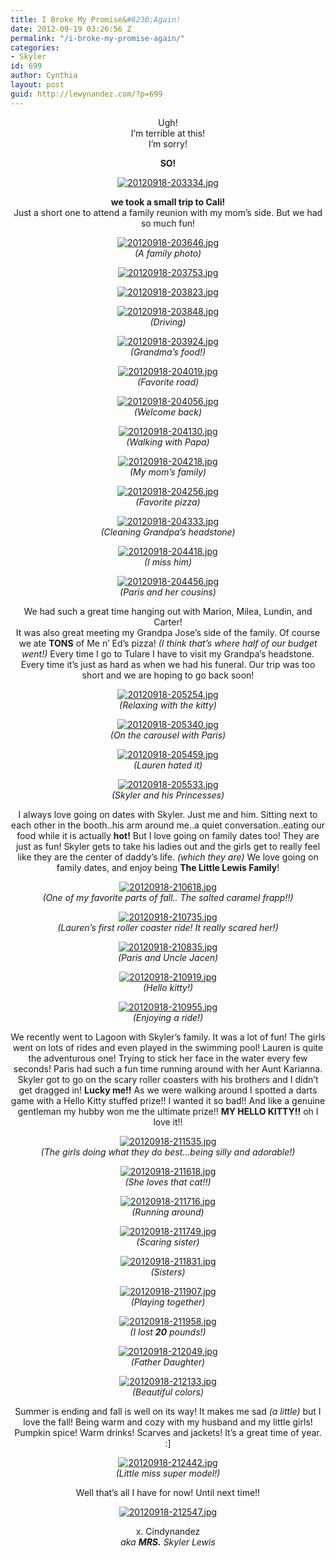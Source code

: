 ```yaml
---
title: I Broke My Promise&#8230;Again!
date: 2012-09-19 03:26:56 Z
permalink: "/i-broke-my-promise-again/"
categories:
- Skyler
id: 699
author: Cynthia
layout: post
guid: http://lewynandez.com/?p=699
---
```


<center>
  Ugh!<br /> I&#8217;m terrible at this!<br /> I&#8217;m sorry! </p> 
  
  <p>
    <strong>SO!</strong>
  </p>
  
  <p>
    <a href="http://i0.wp.com/lewynandez.com/wp-content/uploads/2012/09/20120918-203334.jpg" rel="lightbox[699]"><img src="http://i0.wp.com/lewynandez.com/wp-content/uploads/2012/09/20120918-203334.jpg?w=793" alt="20120918-203334.jpg" class="alignnone size-full" data-recalc-dims="1" /></a>
  </p>
  
  <p>
    <strong>we took a small trip to Cali! </strong><br /> Just a short one to attend a family reunion with my mom&#8217;s side. But we had so much fun!
  </p>
  
  <p>
    <a href="http://i0.wp.com/lewynandez.com/wp-content/uploads/2012/09/20120918-203646.jpg" rel="lightbox[699]"><img src="http://i0.wp.com/lewynandez.com/wp-content/uploads/2012/09/20120918-203646.jpg?w=793" alt="20120918-203646.jpg" class="alignnone size-full" data-recalc-dims="1" /></a><br /> <em>(A family photo)</em>
  </p>
  
  <p>
    <a href="http://i2.wp.com/lewynandez.com/wp-content/uploads/2012/09/20120918-203753.jpg" rel="lightbox[699]"><img src="http://i2.wp.com/lewynandez.com/wp-content/uploads/2012/09/20120918-203753.jpg?w=793" alt="20120918-203753.jpg" class="alignnone size-full" data-recalc-dims="1" /></a>
  </p>
  
  <p>
    <a href="http://i2.wp.com/lewynandez.com/wp-content/uploads/2012/09/20120918-203823.jpg" rel="lightbox[699]"><img src="http://i2.wp.com/lewynandez.com/wp-content/uploads/2012/09/20120918-203823.jpg?w=793" alt="20120918-203823.jpg" class="alignnone size-full" data-recalc-dims="1" /></a>
  </p>
  
  <p>
    <a href="http://i2.wp.com/lewynandez.com/wp-content/uploads/2012/09/20120918-203848.jpg" rel="lightbox[699]"><img src="http://i2.wp.com/lewynandez.com/wp-content/uploads/2012/09/20120918-203848.jpg?w=793" alt="20120918-203848.jpg" class="alignnone size-full" data-recalc-dims="1" /></a><br /> <em>(Driving)</em>
  </p>
  
  <p>
    <a href="http://i2.wp.com/lewynandez.com/wp-content/uploads/2012/09/20120918-203924.jpg" rel="lightbox[699]"><img src="http://i2.wp.com/lewynandez.com/wp-content/uploads/2012/09/20120918-203924.jpg?w=793" alt="20120918-203924.jpg" class="alignnone size-full" data-recalc-dims="1" /></a><br /> <em>(Grandma&#8217;s food!)</em>
  </p>
  
  <p>
    <a href="http://i1.wp.com/lewynandez.com/wp-content/uploads/2012/09/20120918-204019.jpg" rel="lightbox[699]"><img src="http://i1.wp.com/lewynandez.com/wp-content/uploads/2012/09/20120918-204019.jpg?w=793" alt="20120918-204019.jpg" class="alignnone size-full" data-recalc-dims="1" /></a><br /> <em>(Favorite road)</em>
  </p>
  
  <p>
    <a href="http://i0.wp.com/lewynandez.com/wp-content/uploads/2012/09/20120918-204056.jpg" rel="lightbox[699]"><img src="http://i0.wp.com/lewynandez.com/wp-content/uploads/2012/09/20120918-204056.jpg?w=793" alt="20120918-204056.jpg" class="alignnone size-full" data-recalc-dims="1" /></a><br /> <em>(Welcome back)</em>
  </p>
  
  <p>
    <a href="http://i2.wp.com/lewynandez.com/wp-content/uploads/2012/09/20120918-204130.jpg" rel="lightbox[699]"><img src="http://i2.wp.com/lewynandez.com/wp-content/uploads/2012/09/20120918-204130.jpg?w=793" alt="20120918-204130.jpg" class="alignnone size-full" data-recalc-dims="1" /></a><br /> <em>(Walking with Papa)</em>
  </p>
  
  <p>
    <a href="http://i1.wp.com/lewynandez.com/wp-content/uploads/2012/09/20120918-204218.jpg" rel="lightbox[699]"><img src="http://i1.wp.com/lewynandez.com/wp-content/uploads/2012/09/20120918-204218.jpg?w=793" alt="20120918-204218.jpg" class="alignnone size-full" data-recalc-dims="1" /></a><br /> <em>(My mom&#8217;s family)</em>
  </p>
  
  <p>
    <a href="http://i2.wp.com/lewynandez.com/wp-content/uploads/2012/09/20120918-204256.jpg" rel="lightbox[699]"><img src="http://i2.wp.com/lewynandez.com/wp-content/uploads/2012/09/20120918-204256.jpg?w=793" alt="20120918-204256.jpg" class="alignnone size-full" data-recalc-dims="1" /></a><br /> <em>(Favorite pizza)</em>
  </p>
  
  <p>
    <a href="http://i0.wp.com/lewynandez.com/wp-content/uploads/2012/09/20120918-204333.jpg" rel="lightbox[699]"><img src="http://i0.wp.com/lewynandez.com/wp-content/uploads/2012/09/20120918-204333.jpg?w=793" alt="20120918-204333.jpg" class="alignnone size-full" data-recalc-dims="1" /></a><br /> <em>(Cleaning Grandpa&#8217;s headstone)</em>
  </p>
  
  <p>
    <a href="http://i0.wp.com/lewynandez.com/wp-content/uploads/2012/09/20120918-204418.jpg" rel="lightbox[699]"><img src="http://i0.wp.com/lewynandez.com/wp-content/uploads/2012/09/20120918-204418.jpg?w=793" alt="20120918-204418.jpg" class="alignnone size-full" data-recalc-dims="1" /></a><br /> <em>(I miss him)</em>
  </p>
  
  <p>
    <a href="http://i2.wp.com/lewynandez.com/wp-content/uploads/2012/09/20120918-204456.jpg" rel="lightbox[699]"><img src="http://i2.wp.com/lewynandez.com/wp-content/uploads/2012/09/20120918-204456.jpg?w=793" alt="20120918-204456.jpg" class="alignnone size-full" data-recalc-dims="1" /></a><br /> <em>(Paris and her cousins)</em>
  </p>
  
  <p>
    We had such a great time hanging out with Marion, Milea, Lundin, and Carter!<br /> It was also great meeting my Grandpa Jose&#8217;s side of the family. Of course we ate <strong>TONS</strong> of Me n&#8217; Ed&#8217;s pizza! <em>(I think that&#8217;s where half of our budget went!)</em> Every time I go to Tulare I have to visit my Grandpa&#8217;s headstone. Every time it&#8217;s just as hard as when we had his funeral. Our trip was too short and we are hoping to go back soon!
  </p>
  
  <p>
    <a href="http://i0.wp.com/lewynandez.com/wp-content/uploads/2012/09/20120918-205254.jpg" rel="lightbox[699]"><img src="http://i0.wp.com/lewynandez.com/wp-content/uploads/2012/09/20120918-205254.jpg?w=793" alt="20120918-205254.jpg" class="alignnone size-full" data-recalc-dims="1" /></a><br /> <em>(Relaxing with the kitty)</em>
  </p>
  
  <p>
    <a href="http://i0.wp.com/lewynandez.com/wp-content/uploads/2012/09/20120918-205340.jpg" rel="lightbox[699]"><img src="http://i0.wp.com/lewynandez.com/wp-content/uploads/2012/09/20120918-205340.jpg?w=793" alt="20120918-205340.jpg" class="alignnone size-full" data-recalc-dims="1" /></a><br /> <em>(On the carousel with Paris) </em>
  </p>
  
  <p>
    <a href="http://i1.wp.com/lewynandez.com/wp-content/uploads/2012/09/20120918-205459.jpg" rel="lightbox[699]"><img src="http://i1.wp.com/lewynandez.com/wp-content/uploads/2012/09/20120918-205459.jpg?w=793" alt="20120918-205459.jpg" class="alignnone size-full" data-recalc-dims="1" /></a><br /> <em>(Lauren hated it)</em>
  </p>
  
  <p>
    <a href="http://i0.wp.com/lewynandez.com/wp-content/uploads/2012/09/20120918-205533.jpg" rel="lightbox[699]"><img src="http://i0.wp.com/lewynandez.com/wp-content/uploads/2012/09/20120918-205533.jpg?w=793" alt="20120918-205533.jpg" class="alignnone size-full" data-recalc-dims="1" /></a><br /> <em>(Skyler and his Princesses)</em>
  </p>
  
  <p>
    I always love going on dates with Skyler. Just me and him. Sitting next to each other in the booth..his arm around me..a quiet conversation..eating our food while it is actually <strong>hot!</strong> But I love going on family dates too! They are just as fun! Skyler gets to take his ladies out and the girls get to really feel like they are the center of daddy&#8217;s life. <em>(which they are)</em> We love going on family dates, and enjoy being <strong>The Little Lewis Family</strong>!
  </p>
  
  <p>
    <a href="http://i2.wp.com/lewynandez.com/wp-content/uploads/2012/09/20120918-210618.jpg" rel="lightbox[699]"><img src="http://i2.wp.com/lewynandez.com/wp-content/uploads/2012/09/20120918-210618.jpg?w=793" alt="20120918-210618.jpg" class="alignnone size-full" data-recalc-dims="1" /></a><br /> <em>(One of my favorite parts of fall.. The salted caramel frapp!!)</em>
  </p>
  
  <p>
    <a href="http://i2.wp.com/lewynandez.com/wp-content/uploads/2012/09/20120918-210735.jpg" rel="lightbox[699]"><img src="http://i2.wp.com/lewynandez.com/wp-content/uploads/2012/09/20120918-210735.jpg?w=793" alt="20120918-210735.jpg" class="alignnone size-full" data-recalc-dims="1" /></a><br /> <em>(Lauren&#8217;s first roller coaster ride! It really scared her!)</em>
  </p>
  
  <p>
    <a href="http://i0.wp.com/lewynandez.com/wp-content/uploads/2012/09/20120918-210835.jpg" rel="lightbox[699]"><img src="http://i0.wp.com/lewynandez.com/wp-content/uploads/2012/09/20120918-210835.jpg?w=793" alt="20120918-210835.jpg" class="alignnone size-full" data-recalc-dims="1" /></a><br /> <em>(Paris and Uncle Jacen)</em>
  </p>
  
  <p>
    <a href="http://i2.wp.com/lewynandez.com/wp-content/uploads/2012/09/20120918-210919.jpg" rel="lightbox[699]"><img src="http://i2.wp.com/lewynandez.com/wp-content/uploads/2012/09/20120918-210919.jpg?w=793" alt="20120918-210919.jpg" class="alignnone size-full" data-recalc-dims="1" /></a><br /> <em>(Hello kitty!)</em>
  </p>
  
  <p>
    <a href="http://i0.wp.com/lewynandez.com/wp-content/uploads/2012/09/20120918-210955.jpg" rel="lightbox[699]"><img src="http://i0.wp.com/lewynandez.com/wp-content/uploads/2012/09/20120918-210955.jpg?w=793" alt="20120918-210955.jpg" class="alignnone size-full" data-recalc-dims="1" /></a><br /> <em>(Enjoying a ride!)</em>
  </p>
  
  <p>
    We recently went to Lagoon with Skyler&#8217;s family. It was a lot of fun! The girls went on lots of rides and even played in the swimming pool! Lauren is quite the adventurous one! Trying to stick her face in the water every few seconds! Paris had such a fun time running around with her Aunt Karianna. Skyler got to go on the scary roller coasters with his brothers and I didn&#8217;t get dragged in! <strong>Lucky me!!</strong> As we were walking around I spotted a darts game with a Hello Kitty stuffed prize!! I wanted it so bad!! And like a genuine gentleman my hubby won me the ultimate prize!! <strong>MY HELLO KITTY!!</strong> oh I love it!!
  </p>
  
  <p>
    <a href="http://i0.wp.com/lewynandez.com/wp-content/uploads/2012/09/20120918-211535.jpg" rel="lightbox[699]"><img src="http://i0.wp.com/lewynandez.com/wp-content/uploads/2012/09/20120918-211535.jpg?w=793" alt="20120918-211535.jpg" class="alignnone size-full" data-recalc-dims="1" /></a><br /> <em>(The girls doing what they do best&#8230;being silly and adorable!)</em>
  </p>
  
  <p>
    <a href="http://i1.wp.com/lewynandez.com/wp-content/uploads/2012/09/20120918-211618.jpg" rel="lightbox[699]"><img src="http://i1.wp.com/lewynandez.com/wp-content/uploads/2012/09/20120918-211618.jpg?w=793" alt="20120918-211618.jpg" class="alignnone size-full" data-recalc-dims="1" /></a><br /> <em>(She loves that cat!!)</em>
  </p>
  
  <p>
    <a href="http://i1.wp.com/lewynandez.com/wp-content/uploads/2012/09/20120918-211716.jpg" rel="lightbox[699]"><img src="http://i1.wp.com/lewynandez.com/wp-content/uploads/2012/09/20120918-211716.jpg?w=793" alt="20120918-211716.jpg" class="alignnone size-full" data-recalc-dims="1" /></a><br /> <em>(Running around)</em>
  </p>
  
  <p>
    <a href="http://i2.wp.com/lewynandez.com/wp-content/uploads/2012/09/20120918-211749.jpg" rel="lightbox[699]"><img src="http://i2.wp.com/lewynandez.com/wp-content/uploads/2012/09/20120918-211749.jpg?w=793" alt="20120918-211749.jpg" class="alignnone size-full" data-recalc-dims="1" /></a><br /> <em>(Scaring sister)</em>
  </p>
  
  <p>
    <a href="http://i1.wp.com/lewynandez.com/wp-content/uploads/2012/09/20120918-211831.jpg" rel="lightbox[699]"><img src="http://i1.wp.com/lewynandez.com/wp-content/uploads/2012/09/20120918-211831.jpg?w=793" alt="20120918-211831.jpg" class="alignnone size-full" data-recalc-dims="1" /></a><br /> <em>(Sisters)</em>
  </p>
  
  <p>
    <a href="http://i0.wp.com/lewynandez.com/wp-content/uploads/2012/09/20120918-211907.jpg" rel="lightbox[699]"><img src="http://i0.wp.com/lewynandez.com/wp-content/uploads/2012/09/20120918-211907.jpg?w=793" alt="20120918-211907.jpg" class="alignnone size-full" data-recalc-dims="1" /></a><br /> <em>(Playing together)</em>
  </p>
  
  <p>
    <a href="http://i1.wp.com/lewynandez.com/wp-content/uploads/2012/09/20120918-211958.jpg" rel="lightbox[699]"><img src="http://i1.wp.com/lewynandez.com/wp-content/uploads/2012/09/20120918-211958.jpg?w=793" alt="20120918-211958.jpg" class="alignnone size-full" data-recalc-dims="1" /></a><br /> <em>(I lost <strong>20</strong> pounds!)</em>
  </p>
  
  <p>
    <a href="http://i0.wp.com/lewynandez.com/wp-content/uploads/2012/09/20120918-212049.jpg" rel="lightbox[699]"><img src="http://i0.wp.com/lewynandez.com/wp-content/uploads/2012/09/20120918-212049.jpg?w=793" alt="20120918-212049.jpg" class="alignnone size-full" data-recalc-dims="1" /></a><br /> <em>(Father Daughter)</em>
  </p>
  
  <p>
    <a href="http://i2.wp.com/lewynandez.com/wp-content/uploads/2012/09/20120918-212133.jpg" rel="lightbox[699]"><img src="http://i2.wp.com/lewynandez.com/wp-content/uploads/2012/09/20120918-212133.jpg?w=793" alt="20120918-212133.jpg" class="alignnone size-full" data-recalc-dims="1" /></a><br /> <em>(Beautiful colors)</em>
  </p>
  
  <p>
    Summer is ending and fall is well on its way! It makes me sad <em>(a little)</em> but I love the fall! Being warm and cozy with my husband and my little girls! Pumpkin spice! Warm drinks! Scarves and jackets! It&#8217;s a great time of year. :]
  </p>
  
  <p>
    <a href="http://i1.wp.com/lewynandez.com/wp-content/uploads/2012/09/20120918-212442.jpg" rel="lightbox[699]"><img src="http://i1.wp.com/lewynandez.com/wp-content/uploads/2012/09/20120918-212442.jpg?w=793" alt="20120918-212442.jpg" class="alignnone size-full" data-recalc-dims="1" /></a><br /> <em>(Little miss super model!)</em>
  </p>
  
  <p>
    Well that&#8217;s all I have for now! Until next time!!
  </p>
  
  <p>
    <a href="http://i2.wp.com/lewynandez.com/wp-content/uploads/2012/09/20120918-212547.jpg" rel="lightbox[699]"><img src="http://i2.wp.com/lewynandez.com/wp-content/uploads/2012/09/20120918-212547.jpg?w=793" alt="20120918-212547.jpg" class="alignnone size-full" data-recalc-dims="1" /></a>
  </p>
  
  <p>
    x. Cindynandez<br /> <em>aka <strong>MRS.</strong> Skyler Lewis</em><br /> </center>
  </p>